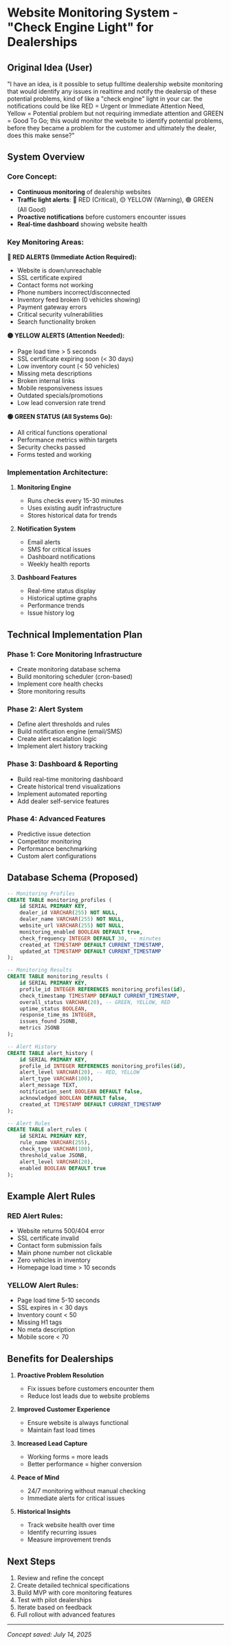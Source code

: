# Website Monitoring System - "Check Engine Light" for Dealerships

## Original Idea (User)
"I have an idea, is it possible to setup fulltime dealership website monitoring that would identify any issues in realtime and notify the dealersip of these potential problems, kind of like a "check engine" light in your car. the notifications could be like RED = Urgent or Immediate Attention Need, Yellow = Potential problem but not requiring immediate attention and GREEN = Good To Go; this would monitor the website to identify potential problems, before they became a problem for the customer and ultimately the dealer, does this make sense?"

## System Overview

### Core Concept:
- **Continuous monitoring** of dealership websites
- **Traffic light alerts**: 🔴 RED (Critical), 🟡 YELLOW (Warning), 🟢 GREEN (All Good)
- **Proactive notifications** before customers encounter issues
- **Real-time dashboard** showing website health

### Key Monitoring Areas:

**🔴 RED ALERTS (Immediate Action Required):**
- Website is down/unreachable
- SSL certificate expired
- Contact forms not working
- Phone numbers incorrect/disconnected
- Inventory feed broken (0 vehicles showing)
- Payment gateway errors
- Critical security vulnerabilities
- Search functionality broken

**🟡 YELLOW ALERTS (Attention Needed):**
- Page load time > 5 seconds
- SSL certificate expiring soon (< 30 days)
- Low inventory count (< 50 vehicles)
- Missing meta descriptions
- Broken internal links
- Mobile responsiveness issues
- Outdated specials/promotions
- Low lead conversion rate trend

**🟢 GREEN STATUS (All Systems Go):**
- All critical functions operational
- Performance metrics within targets
- Security checks passed
- Forms tested and working

### Implementation Architecture:

1. **Monitoring Engine**
   - Runs checks every 15-30 minutes
   - Uses existing audit infrastructure
   - Stores historical data for trends

2. **Notification System**
   - Email alerts
   - SMS for critical issues
   - Dashboard notifications
   - Weekly health reports

3. **Dashboard Features**
   - Real-time status display
   - Historical uptime graphs
   - Performance trends
   - Issue history log

## Technical Implementation Plan

### Phase 1: Core Monitoring Infrastructure
- Create monitoring database schema
- Build monitoring scheduler (cron-based)
- Implement core health checks
- Store monitoring results

### Phase 2: Alert System
- Define alert thresholds and rules
- Build notification engine (email/SMS)
- Create alert escalation logic
- Implement alert history tracking

### Phase 3: Dashboard & Reporting
- Build real-time monitoring dashboard
- Create historical trend visualizations
- Implement automated reporting
- Add dealer self-service features

### Phase 4: Advanced Features
- Predictive issue detection
- Competitor monitoring
- Performance benchmarking
- Custom alert configurations

## Database Schema (Proposed)

```sql
-- Monitoring Profiles
CREATE TABLE monitoring_profiles (
    id SERIAL PRIMARY KEY,
    dealer_id VARCHAR(255) NOT NULL,
    dealer_name VARCHAR(255) NOT NULL,
    website_url VARCHAR(255) NOT NULL,
    monitoring_enabled BOOLEAN DEFAULT true,
    check_frequency INTEGER DEFAULT 30, -- minutes
    created_at TIMESTAMP DEFAULT CURRENT_TIMESTAMP,
    updated_at TIMESTAMP DEFAULT CURRENT_TIMESTAMP
);

-- Monitoring Results
CREATE TABLE monitoring_results (
    id SERIAL PRIMARY KEY,
    profile_id INTEGER REFERENCES monitoring_profiles(id),
    check_timestamp TIMESTAMP DEFAULT CURRENT_TIMESTAMP,
    overall_status VARCHAR(20), -- GREEN, YELLOW, RED
    uptime_status BOOLEAN,
    response_time_ms INTEGER,
    issues_found JSONB,
    metrics JSONB
);

-- Alert History
CREATE TABLE alert_history (
    id SERIAL PRIMARY KEY,
    profile_id INTEGER REFERENCES monitoring_profiles(id),
    alert_level VARCHAR(20), -- RED, YELLOW
    alert_type VARCHAR(100),
    alert_message TEXT,
    notification_sent BOOLEAN DEFAULT false,
    acknowledged BOOLEAN DEFAULT false,
    created_at TIMESTAMP DEFAULT CURRENT_TIMESTAMP
);

-- Alert Rules
CREATE TABLE alert_rules (
    id SERIAL PRIMARY KEY,
    rule_name VARCHAR(255),
    check_type VARCHAR(100),
    threshold_value JSONB,
    alert_level VARCHAR(20),
    enabled BOOLEAN DEFAULT true
);
```

## Example Alert Rules

### RED Alert Rules:
- Website returns 500/404 error
- SSL certificate invalid
- Contact form submission fails
- Main phone number not clickable
- Zero vehicles in inventory
- Homepage load time > 10 seconds

### YELLOW Alert Rules:
- Page load time 5-10 seconds
- SSL expires in < 30 days
- Inventory count < 50
- Missing H1 tags
- No meta description
- Mobile score < 70

## Benefits for Dealerships

1. **Proactive Problem Resolution**
   - Fix issues before customers encounter them
   - Reduce lost leads due to website problems

2. **Improved Customer Experience**
   - Ensure website is always functional
   - Maintain fast load times

3. **Increased Lead Capture**
   - Working forms = more leads
   - Better performance = higher conversion

4. **Peace of Mind**
   - 24/7 monitoring without manual checking
   - Immediate alerts for critical issues

5. **Historical Insights**
   - Track website health over time
   - Identify recurring issues
   - Measure improvement trends

## Next Steps
1. Review and refine the concept
2. Create detailed technical specifications
3. Build MVP with core monitoring features
4. Test with pilot dealerships
5. Iterate based on feedback
6. Full rollout with advanced features

---
*Concept saved: July 14, 2025*